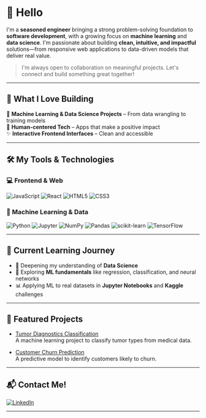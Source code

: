# 👋 Hello

I'm a **seasoned engineer** bringing a strong problem-solving foundation to **software development**, with a growing focus on **machine learning** and **data science**. I'm passionate about building **clean, intuitive, and impactful** solutions—from responsive web applications to data-driven models that deliver real value.

> I'm always open to collaboration on meaningful projects. Let's connect and build something great together!

---

## 💼 What I Love Building

🧠 **Machine Learning & Data Science Projects** – From data wrangling to training models  
🎯 **Human-centered Tech** – Apps that make a positive impact <br>
✨ **Interactive Frontend Interfaces** – Clean and accessible 

---

## 🛠️ My Tools & Technologies

### 💻 Frontend & Web
![JavaScript](https://img.shields.io/badge/javascript-%23323330.svg?style=for-the-badge&logo=javascript&logoColor=%23F7DF1E)
![React](https://img.shields.io/badge/react-%2320232a.svg?style=for-the-badge&logo=react&logoColor=%2361DAFB)
![HTML5](https://img.shields.io/badge/html5-%23E34F26.svg?style=for-the-badge&logo=html5&logoColor=white)
![CSS3](https://img.shields.io/badge/css3-%231572B6.svg?style=for-the-badge&logo=css3&logoColor=white)

### 🧠 Machine Learning & Data
![Python](https://img.shields.io/badge/python-3670A0?style=for-the-badge&logo=python&logoColor=ffdd54)
![Jupyter](https://img.shields.io/badge/Jupyter-%23F37626.svg?style=for-the-badge&logo=Jupyter&logoColor=white)
![NumPy](https://img.shields.io/badge/numpy-%23013243.svg?style=for-the-badge&logo=numpy&logoColor=white)
![Pandas](https://img.shields.io/badge/pandas-%23150458.svg?style=for-the-badge&logo=pandas&logoColor=white)
![scikit-learn](https://img.shields.io/badge/scikit--learn-%23F7931E.svg?style=for-the-badge&logo=scikit-learn&logoColor=white)
![TensorFlow](https://img.shields.io/badge/TensorFlow-%23FF6F00.svg?style=for-the-badge&logo=tensorflow&logoColor=white)

---

## 🚀 Current Learning Journey

- 🌱 Deepening my understanding of **Data Science**
- 🤖 Exploring **ML fundamentals** like regression, classification, and neural networks
- 📊 Applying ML to real datasets in **Jupyter Notebooks** and **Kaggle** challenges

---

## 🧩 Featured Projects

 - [Tumor Diagnostics Classification](https://github.com/asahedev/tumor-diagnostics-classification)  
  A machine learning project to classify tumor types from medical data.

- [Customer Churn Prediction](https://github.com/asahedev/customer-churn-prediction)  
  A predictive model to identify customers likely to churn.


<!---
[![Repo Card](https://github-readme-stats.vercel.app/api?username=asahedev&repo=tumor-diagnostics-classification&theme=light)](https://github.com/asahedev/tumor-diagnostics-classification)
[![Repo Card](https://github-readme-stats.vercel.app/api?username=asahedev&repo=customer-churn-prediction&theme=light)](https://github.com/asahedev/customer-churn-prediction)

-->   
<!---
## My Most Used Programming Languages

[![Repo Card](https://github-readme-stats.vercel.app/api/pin/?username=asahedev&repo=tumor-diagnostics-classification&theme=light)](https://github.com/asahedev/tumor-diagnostics-classification)
[![Repo Card](https://github-readme-stats.vercel.app/api/pin/?username=asahedev&repo=customer-churn-prediction&theme=light)](https://github.com/asahedev/customer-churn-prediction)


![Top Langs](https://github-readme-stats.vercel.app/api/top-langs/?username=asahedev&layout=compact)
![](https://raw.githubusercontent.com/asahedev/github-profile-summary-cards/master/profile-summary-card-output/default/2-most-commit-language.svg)

## 🧩 Featured Projects *(Coming Soon)*


### Personal Portfolio – A minimalist showcase of my work  
### JavaScript Quiz App – Fun, fast, interactive  
### Python Memory Game – A simple brain teaser  
### ML Classification Model – Predicting flower species with Scikit-learn
-->

---

## 📬 Contact Me!

[
![LinkedIn](https://img.shields.io/badge/linkedin-%230077B5.svg?style=for-the-badge&logo=linkedin&logoColor=white)
](https://www.linkedin.com/in/asa-hellstrand)

---

<!--
**asahedev/asahedev** is a ✨ _special_ ✨ repository because its `README.md` (this file) appears on your GitHub profile.
-->

